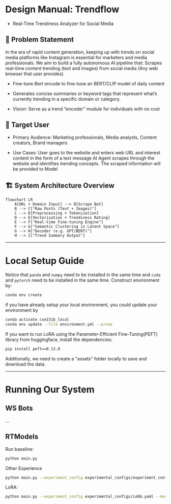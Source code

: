 # Design Manual: Trendflow
- Real-Time Trendiness Analyzer for Social Media

## 🎯 Problem Statement
In the era of rapid content generation, keeping up with trends on social media platforms like Instagram is essential for marketers and media professionals. We aim to build a fully autonomous AI pipeline that:
Scrapes real-time content trending (text and images) from social media (Any web browser that user provides)

- Fine-tune Bert encode to fine-tune an BERT/CLIP model of daily content

- Generates concise summaries or keyword tags that represent what’s currently trending in a specific domain or category.

- Vision: Serve as a trend “encoder” module for individuals with no cost

## 🧠 Target User
- Primary Audience: Marketing professionals, Media analysts, Content creators, Brand managers

- Use Cases: User goes to the website and enters web URL and interest content in the form of a text message AI Agent scrapes through the website and identifies trending concepts. The scraped information will be provided to Model

## 🏗️ System Architecture Overview

```mermaid
flowchart LR
    A[URL + Domain Input] --> B[Scrape Bot]
    B --> C["Raw Posts (Text + Images)"]
    C --> D[Preprocessing + Tokenization]
    D --> E[Vectorization + Trendiness Rating]
    E --> F["Real-time Fine-tuning Engine"]
    F --> G["Semantic Clustering in Latent Space"]
    G --> H["Decoder (e.g. GPT/BERT)"]
    H --> I["Trend Summary Output"]

```

---

# Local Setup Guide
Notice that `panda` and `numpy` need to be installed in the same time and `cuda` and `pytorch` need to be installed in the same time. Construct environment by:

```bash
conda env create
```
if you have already setup your local environment, you could update your environment by

```bash
conda activate cse151b_local
conda env update --file environment.yml --prune
```

If you want to run LoRA using the Parameter-Efficient Fine-Tuning(PEFT) library from huggingface, install the dependencies:
```bash
pip install peft==0.13.0
```

Additionally, we need to create a "assets" folder locally to save and download the data.

---

# Running Our System

## WS Bots
...

## RTModels

Run baseline:
```bash
python main.py
```
Other Experience
```bash
python main.py --experiment_config experimental_configs/experiment_config_advanced.yaml --model_config model_configs/model_config_advanced.yaml

```

LoRA:
```bash
python main.py --experiment_config experimental_configs/LoRA.yaml --model_config model_configs/LoRA.yaml
```